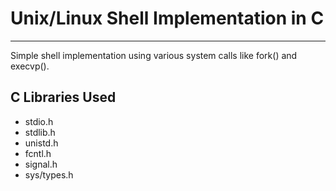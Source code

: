# Unix/Linux Shell Implementation in C
---
Simple shell implementation using various system calls like fork() and execvp().

## C Libraries Used

* stdio.h
* stdlib.h
* unistd.h
* fcntl.h
* signal.h
* sys/types.h


